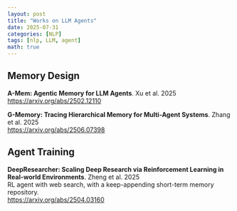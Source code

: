 ```yaml
---
layout: post
title: "Works on LLM Agents"
date: 2025-07-31
categories: [NLP]
tags: [nlp, LLM, agent]
math: true
---
```


## Memory Design

**A-Mem: Agentic Memory for LLM Agents**. Xu et al. 2025\
<https://arxiv.org/abs/2502.12110>

**G-Memory: Tracing Hierarchical Memory for Multi-Agent Systems**. Zhang et al. 2025\
<https://arxiv.org/abs/2506.07398>


## Agent Training

**DeepResearcher: Scaling Deep Research via Reinforcement Learning in Real-world Environments**. Zheng et al. 2025\
RL agent with web search, with a keep-appending short-term memory repository.\
<https://arxiv.org/abs/2504.03160>
